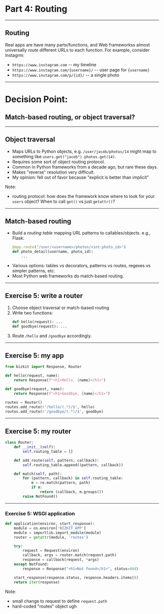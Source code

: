 # Part 4: Routing

---

## Routing

Real apps are have many parts/functions, and Web frameworkss almost universally *route* different URLs to each function.  For example, consider Instagrm:

- `https://www.instagram.com` -- my timeline 
- `https://www.instagram.com/{username}/` -- user page for `{username}` 
- `https://www.instagram.com/p/{id}/` -- a single photo 

---

# Decision Point:

## Match-based routing, or object traversal?

---

## Object traversal

- Maps URLs to Python objects, e.g. `/user/jacob/photos/14` might map to something like `users.get("jacob").photos.get(14)`.
- Requires some sort of object routing protocol.
- Common in Python frameworks from a decade ago, but rare these days.
- Makes "reverse" resolution very difficult.
- My opinion: fell out of favor because "explicit is better than implicit"

Note:
- routing protocol: how does the framework know where to look for your `users` object? When to call `get()` vs just `getattr()`?

---

## Match-based routing

- Build a *routing table* mapping URL patterns to callables/objects. e.g., Flask:
    ```python
    @app.route("/user/<username>/photos/<int:photo_id>")
    def photo_detail(username, photo_id):
        ...
    ```
- Various options: tables vs decorators, patterns vs routes, regexes vs simpler patterns, etc.
- Most Python web frameworks do match-based routing.

---

## Exercise 5: write a router

1. Choose object traversal or match-based routing
2. Write two functions:
    ```python
    def hello(request): ...
    def goodbye(request): ...
    ```
3. Route `/hello` and `/goodbye` accordingly.

---

## Exercise 5: my app

```python
from bizkit import Response, Router

def hello(request, name):
    return Response(f"<h1>Hello, {name}</h1>")

def goodbye(request, name):
    return Response(f"<h1>Goodbye, {name}</h1>")

routes = Router()
routes.add_route(r'/hello/(.*)/$', hello)
routes.add_route(r'/goodbye/(.*)/$', goodbye)
```

---

## Exercise 5: my router

```python
class Router:
    def __init__(self):
        self.routing_table = []

    def add_route(self, pattern, callback):
        self.routing_table.append((pattern, callback))

    def match(self, path):
        for (pattern, callback) in self.routing_table:
            m = re.match(pattern, path)
            if m:
                return (callback, m.groups())
        raise NotFound()
```

---

### Exercise 5: WSGI application

```python
def application(environ, start_response):
    module = os.environ['BIZKIT_APP']
    module = importlib.import_module(module)
    router = getattr(module, 'routes')

    try:
        request = Request(environ)
        callback, args = router.match(request.path)
        response = callback(request, *args)
    except NotFound:
        response = Response("<h1>Not found</h1>", status=404)

    start_response(response.status, response.headers.items())
    return iter(response)
```

Note:
- small change to request to define `request.path`
- hard-coded "routes" object ugh